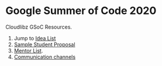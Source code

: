 # Google Summer of Code 2020

Cloudlibz GSoC Resources.

1. Jump to [Idea List](https://github.com/cloudlibz/gsoc/wiki/GSoC-Idea-List-2020)
2. [Sample Student Proposal](https://github.com/cloudlibz/gsoc/wiki/GSoC-Proposal-Template)
3. [Mentor List]().
4. [Communication channels](https://github.com/cloudlibz/gsoc/wiki/Communication-Channels)
